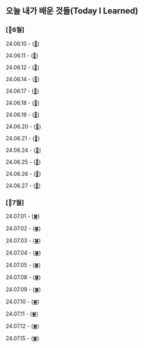 ## 오늘 내가 배운 것들(Today I Learned)


### [💛6월] 

24.06.10 - ([🌼](https://github.com/trueS2/true-til/blob/main/Jun/2024-06-11.md))

24.06.11 - ([🌼](https://github.com/trueS2/true-til/blob/main/Jun/2024-06-11.md))


24.06.12 - ([🌼](https://github.com/trueS2/true-til/blob/main/Jun/2024-06-12.md))

24.06.14 - ([🌼](https://github.com/trueS2/true-til/blob/main/Jun/2024-06-14.md))

24.06.17 - ([🌼](https://github.com/trueS2/true-til/blob/main/Jun/2024-06-17.md))

24.06.18 - ([🌼](https://github.com/trueS2/true-til/blob/main/Jun/2024-06-18.md))

24.06.19 - ([🌼](https://github.com/trueS2/true-til/blob/main/Jun/2024-06-19.md))

24.06.20 - ([🌼](https://github.com/trueS2/true-til/blob/main/Jun/2024-06-20.md))

24.06.21 - ([🌼](https://github.com/trueS2/true-til/blob/main/Jun/2024-06-21.md))

24.06.24 - ([🌼](https://github.com/trueS2/true-til/blob/main/Jun/2024-06-24.md))

24.06.25 - ([🌼](https://github.com/trueS2/true-til/blob/main/Jun/2024-06-24.md))

24.06.26 - ([🌼](https://github.com/trueS2/true-til/blob/main/Jun/2024-06-26.md))

24.06.27 - ([🌼](https://github.com/trueS2/true-til/blob/main/Jun/2024-06-27.md))

### [💚7월]

24.07.01 - ([🍀](https://github.com/trueS2/true-til/blob/main/Jul/2024-07-01.md))

24.07.02 - ([🍀](https://github.com/trueS2/true-til/blob/main/Jul/2024-07-02.md))

24.07.03 - ([🍀](https://github.com/trueS2/true-til/blob/main/Jul/2024-07-03.md))

24.07.04 - ([🍀](https://github.com/trueS2/true-til/blob/main/Jul/2024-07-04.md))

24.07.05 - ([🍀](https://github.com/trueS2/true-til/blob/main/Jul/2024-07-05.md))

24.07.08 - ([🍀](https://github.com/trueS2/true-til/blob/main/Jul/2024-07-08.md))

24.07.09 - ([🍀](https://github.com/trueS2/true-til/blob/main/Jul/2024-07-09.md))

24.07.10 - ([🍀](https://github.com/trueS2/true-til/blob/main/Jul/2024-07-10.md))

24.07.11 - ([🍀](https://github.com/trueS2/true-til/blob/main/Jul/2024-07-11.md))

24.07.12 - ([🍀](https://github.com/trueS2/true-til/blob/main/Jul/2024-07-12.md))

24.07.15 - ([🍀](https://github.com/trueS2/true-til/blob/main/Jul/2024-07-15.md))